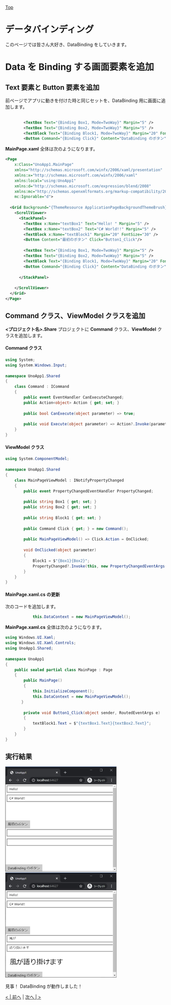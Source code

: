 [Top](./top.md)  

# データバインディング

このページでは皆さん大好き、DataBinding をしていきます。

# Data を Binding する画面要素を追加

## Text 要素と Button 要素を追加

前ページでアプリに動きを付けた時と同じセットを、DataBinding 用に画面に追加します。

```xml

        <TextBox Text="{Binding Box1, Mode=TwoWay}" Margin="5" />
        <TextBox Text="{Binding Box2, Mode=TwoWay}" Margin="5" />
        <TextBlock Text="{Binding Block1, Mode=TwoWay}" Margin="20" FontSize="30" />
        <Button Command="{Binding Click}" Content="DataBinding のボタン"/>
```

**MainPage.xaml** 全体は次のようになります。

```xml
<Page
    x:Class="UnoApp1.MainPage"
    xmlns="http://schemas.microsoft.com/winfx/2006/xaml/presentation"
    xmlns:x="http://schemas.microsoft.com/winfx/2006/xaml"
    xmlns:local="using:UnoApp1"
    xmlns:d="http://schemas.microsoft.com/expression/blend/2008"
    xmlns:mc="http://schemas.openxmlformats.org/markup-compatibility/2006"
    mc:Ignorable="d">

  <Grid Background="{ThemeResource ApplicationPageBackgroundThemeBrush}">
    <ScrollViewer>
      <StackPanel>
        <TextBox x:Name="textBox1" Text="Hello! " Margin="5" />
        <TextBox x:Name="textBox2" Text="C# World!!" Margin="5" />
        <TextBlock x:Name="textBlock1" Margin="20" FontSize="30" />
        <Button Content="最初のボタン" Click="Button1_Click"/>

        <TextBox Text="{Binding Box1, Mode=TwoWay}" Margin="5" />
        <TextBox Text="{Binding Box2, Mode=TwoWay}" Margin="5" />
        <TextBlock Text="{Binding Block1, Mode=TwoWay}" Margin="20" FontSize="30" />
        <Button Command="{Binding Click}" Content="DataBinding のボタン"/>

      </StackPanel>

    </ScrollViewer>
  </Grid>
</Page>
```

## Command クラス、ViewModel クラスを追加

**<プロジェクト名>.Share** プロジェクトに **Command** クラス、**ViewModel** クラスを追加します。

#### Command クラス

```cs
using System;
using System.Windows.Input;

namespace UnoApp1.Shared
{
    class Command : ICommand
    {
        public event EventHandler CanExecuteChanged;
        public Action<object> Action { get; set; }

        public bool CanExecute(object parameter) => true;

        public void Execute(object parameter) => Action?.Invoke(parameter);
    }
}
```
#### ViewModel クラス
```cs
using System.ComponentModel;

namespace UnoApp1.Shared
{
    class MainPageViewModel : INotifyPropertyChanged
    {
        public event PropertyChangedEventHandler PropertyChanged;

        public string Box1 { get; set; }
        public string Box2 { get; set; }

        public string Block1 { get; set; }

        public Command Click { get; } = new Command();

        public MainPageViewModel() => Click.Action = OnClicked;

        void OnClicked(object parameter)
        {
            Block1 = $"{Box1}{Box2}";
            PropertyChanged?.Invoke(this, new PropertyChangedEventArgs(nameof(Block1)));
        }
    }
}
```

#### MainPage.xaml.cs の更新

次のコードを追加します。

```cs
            this.DataContext = new MainPageViewModel();
```

**MainPage.xaml.cs** 全体は次のようになります。

```cs
using Windows.UI.Xaml;
using Windows.UI.Xaml.Controls;
using UnoApp1.Shared;

namespace UnoApp1
{
    public sealed partial class MainPage : Page
    {
        public MainPage()
        {
            this.InitializeComponent();
            this.DataContext = new MainPageViewModel();
       }

        private void Button1_Click(object sender, RoutedEventArgs e)
        {
            textBlock1.Text = $"{textBox1.Text}{textBox2.Text}";
        }
    }
}
```

## 実行結果

<img src="image005.jpg" width="350"/>
<img src="image006.jpg" width="350"/>

見事！ DataBinding が動作しました！

[< | 前へ](./textbook3.md) | [次へ | >](./textbook5.md)
